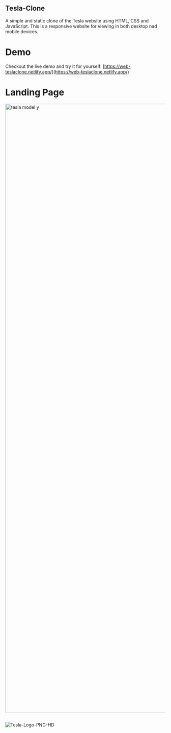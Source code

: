 ## Tesla-Clone
A simple and static clone of the Tesla website using HTML, CSS and JavaScript. This is a responsive website for viewing in both desktop nad mobile devices.

# Demo
Checkout the live demo and try it for yourself: [https://web-teslaclone.netlify.app/](https://web-teslaclone.netlify.app/)

# Landing Page
<img width="1909" alt="tesla model y" src="https://github.com/TheHamzaDev/Tesla-Clone/assets/143728239/4a0321e0-0dcd-4dda-abee-1f8835e04700">

<br/>

## 

![Tesla-Logo-PNG-HD](https://github.com/TheHamzaDev/Tesla-Clone/assets/143728239/99452f80-096c-4c48-a004-040e900f8fb8)




